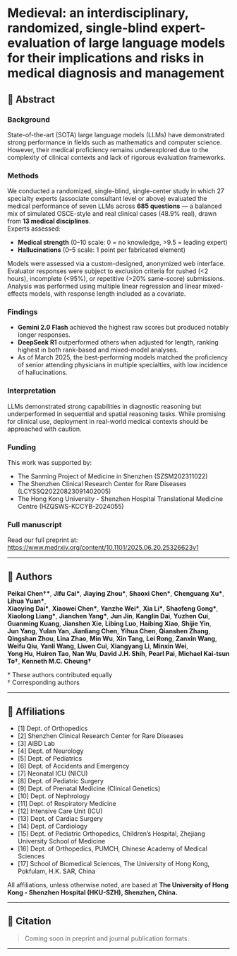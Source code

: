 # Medieval: an interdisciplinary, randomized, single-blind expert-evaluation of large language models for their implications and risks in medical diagnosis and management

## 📄 Abstract

### Background  
State-of-the-art (SOTA) large language models (LLMs) have demonstrated strong performance in fields such as mathematics and computer science. However, their medical proficiency remains underexplored due to the complexity of clinical contexts and lack of rigorous evaluation frameworks.

### Methods  
We conducted a randomized, single-blind, single-center study in which 27 specialty experts (associate consultant level or above) evaluated the medical performance of seven LLMs across **685 questions** — a balanced mix of simulated OSCE-style and real clinical cases (48.9% real), drawn from **13 medical disciplines**.  
Experts assessed:
- **Medical strength** (0–10 scale: 0 = no knowledge, >9.5 = leading expert)
- **Hallucinations** (0–5 scale: 1 point per fabricated element)

Models were assessed via a custom-designed, anonymized web interface. Evaluator responses were subject to exclusion criteria for rushed (<2 hours), incomplete (<95%), or repetitive (>20% same-score) submissions. Analysis was performed using multiple linear regression and linear mixed-effects models, with response length included as a covariate.

### Findings  
- **Gemini 2.0 Flash** achieved the highest raw scores but produced notably longer responses.  
- **DeepSeek R1** outperformed others when adjusted for length, ranking highest in both rank-based and mixed-model analyses.  
- As of March 2025, the best-performing models matched the proficiency of senior attending physicians in multiple specialties, with low incidence of hallucinations.

### Interpretation  
LLMs demonstrated strong capabilities in diagnostic reasoning but underperformed in sequential and spatial reasoning tasks. While promising for clinical use, deployment in real-world medical contexts should be approached with caution.

### Funding  
This work was supported by:
- The Sanming Project of Medicine in Shenzhen (SZSM202311022)  
- The Shenzhen Clinical Research Center for Rare Diseases (LCYSSQ20220823091402005)
- The Hong Kong University - Shenzhen Hospital Translational Medicine Centre (HZQSWS-KCCYB-2024055)

### Full manuscript  
Read our full preprint at:
https://www.medrxiv.org/content/10.1101/2025.06.20.25326623v1

---

## 👥 Authors

**Peikai Chen†\***, **Jifu Cai\***, **Jiaying Zhou\***, **Shaoxi Chen\***, **Chenguang Xu\***, **Lihua Yuan\***,  
**Xiaoying Dai\***, **Xiaowei Chen\***, **Yanzhe Wei\***, **Xia Li\***, **Shaofeng Gong\***,  
**Xiaolong Liang\***, **Jianchen Yang\***, **Jun Jin**, **Kanglin Dai**, **Yuzhen Cui**,  
**Guanming Kuang**, **Jianshen Xie**, **Libing Luo**, **Haibing Xiao**, **Shijie Yin**,  
**Jun Yang**, **Yulan Yan**, **Jianliang Chen**, **Yihua Chen**, **Qianshen Zhang**,  
**Qingshan Zhou**, **Lina Zhao**, **Min Wu**, **Xin Tang**, **Lei Rong**, **Zanxin Wang**,  
**Weifu Qiu**, **Yanli Wang**, **Liwen Cui**, **Xiangyang Li**, **Minxin Wei**,  
**Yong Hu**, **Huiren Tao**, **Nan Wu**, **David J.H. Shih**, **Pearl Pai**, **Michael Kai-tsun To†**, **Kenneth M.C. Cheung†**

\* These authors contributed equally  
† Corresponding authors

---

## 🏥 Affiliations

- \[1\] Dept. of Orthopedics  
- \[2\] Shenzhen Clinical Research Center for Rare Diseases  
- \[3\] AIBD Lab  
- \[4\] Dept. of Neurology  
- \[5\] Dept. of Pediatrics  
- \[6\] Dept. of Accidents and Emergency  
- \[7\] Neonatal ICU (NICU)  
- \[8\] Dept. of Pediatric Surgery  
- \[9\] Dept. of Prenatal Medicine (Clinical Genetics)  
- \[10\] Dept. of Nephrology  
- \[11\] Dept. of Respiratory Medicine  
- \[12\] Intensive Care Unit (ICU)  
- \[13\] Dept. of Cardiac Surgery  
- \[14\] Dept. of Cardiology  
- \[15\] Dept. of Pediatric Orthopedics, Children’s Hospital, Zhejiang University School of Medicine  
- \[16\] Dept. of Orthopedics, PUMCH, Chinese Academy of Medical Sciences
- \[17\] School of Biomedical Sciences, The University of Hong Kong, Pokfulam, H.K. SAR, China
  
All affiliations, unless otherwise noted, are based at **The University of Hong Kong - Shenzhen Hospital (HKU-SZH), Shenzhen, China.**

---

## 🔗 Citation

> Coming soon in preprint and journal publication formats.

---
